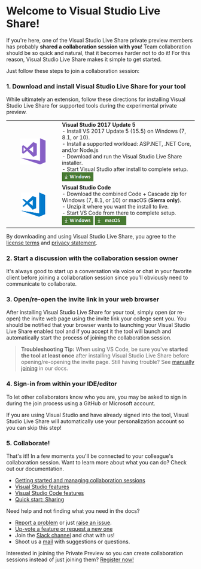 
# Welcome to Visual Studio Live Share!

If you're here, one of the Visual Studio Live Share private preview members has probably **shared a collaboration session with you**! Team collaboration should be so quick and natural, that it becomes harder not to do it! For this reason, Visual Studio Live Share makes it simple to get started. 

Just follow these steps to join a collaboration session:

### 1. Download and install Visual Studio Live Share for your tool
While ultimately an extension, follow these directions for installing Visual Studio Live Share for supported tools during the experimental private preview. 

<table style="width: 100%; border-style: none;">
<tr>
    <td style="width: 128px; text-align: center; border:none;"><img src="media/vs-icon.png" /></td>
    <td>
        <strong>Visual Studio 2017 Update 5</strong><br />
       - Install VS 2017 Update 5 (15.5) on Windows (7, 8.1, or 10).<br/>
       - Install a supported workload: ASP.NET, .NET Core, and/or Node.js<br />
       - Download and run the Visual Studio Live Share installer. <br />
       - Start Visual Studio after install to complete setup.<br />
       <a href="http://aka.ms/project-cascade/dl/vs"><img style="padding: 0; spacing: 0;" src="media/download-for-win.png"></a><br />
    </td>
</tr>
<tr>
    <td style="width: 128px; text-align: center; border:none;"><img src="media/vscode-icon.png" /></td>
    <td>
        <strong>Visual Studio Code</strong><br />
        - Download the combined Code + Cascade zip for Windows (7, 8.1, or 10) or macOS (<strong>Sierra only</strong>).<br />
        - Unzip it where you want the install to live.<br/>
        - Start VS Code from there to complete setup.<br />
        <a href="http://aka.ms/project-cascade/dl/vscode-win"><img src="media/download-for-win.png"></a>
        <a href="http://aka.ms/project-cascade/dl/vscode-mac"><img src="media/download-for-mac.png"></a><br />
    </td>
</tr>
</table>

By downloading and using Visual Studio Live Share, you agree to the [license terms](http://aka.ms/project-cascade/license) and [privacy statement](https://www.microsoft.com/en-us/privacystatement/EnterpriseDev/default.aspx).

### 2. Start a discussion with the collaboration session owner

It's always good to start up a conversation via voice or chat in your favorite client before joining a collaboration session since you'll obviously need to communicate to collaborate. 

### 3. Open/re-open the invite link in your web browser
After installing Visual Studio Live Share for your tool, simply open (or re-open) the invite web page using the invite link your college sent you.  You should be notified that your browser wants to launching your Visual Studio Live Share enabled tool and if you accept it the tool will launch and automatically start the process of joining the collaboration session.

> **Troubleshooting Tip:** When using VS Code, be sure you've **started the tool at least once** after installing Visual Studio Live Share before opening/re-opening the invite page. Still having trouble? See [manually joining](../docs/getting-started.md#manually-joining) in our docs.

### 4. Sign-in from within your IDE/editor

To let other collaborators know who you are, you may be asked to sign in during the join process using a GitHub or Microsoft account. 

If you are using Visual Studio and have already signed into the tool, Visual Studio Live Share will automatically use your personalization account so you can skip this step!

### 5. Collaborate!

That's it!! In a few moments you'll be connected to your colleague's collaboration session. Want to learn more about what you can do? Check out our documentation.

- [Getting started and managing collaboration sessions](../docs/getting-started.md)
- [Visual Studio features](../docs/collab-vs.md)
- [Visual Studio Code features](../docs/collab-vscode.md)
- [Quick start: Sharing](welcome-owner.md)


Need help and not finding what you need in the docs?

- [Report a problem](../CONTRIBUTING.md#filing-visual-studio-problems) or just [raise an issue](https://github.com/Microsoft/project-cascade/issues).
- [Up-vote a feature or request a new one](https://aka.ms/project-cascade/feature-requests)
- Join the [Slack channel](http://project-cascade.slack.com) and chat with us!
- Shoot us a [mail](mailto:project-cascade@microsoft.com) with suggestions or questions.

Interested in joining the Private Preview so you can create collaboration sessions instead of just joining them? [Register now!](http://aka.ms/project-cascade/register)
